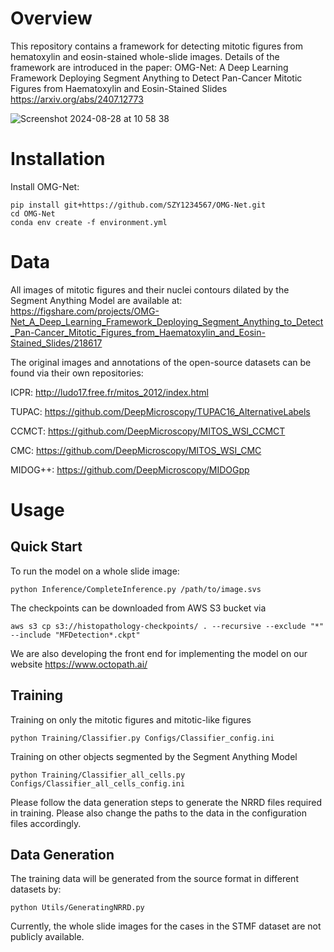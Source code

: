 # Overview

This repository contains a framework for detecting mitotic figures from hematoxylin and eosin-stained whole-slide images. Details of the framework are introduced in the paper: OMG-Net: A Deep Learning Framework Deploying Segment Anything to Detect Pan-Cancer Mitotic Figures from Haematoxylin and Eosin-Stained Slides https://arxiv.org/abs/2407.12773

![Screenshot 2024-08-28 at 10 58 38](https://github.com/user-attachments/assets/100f5359-e1ba-46be-8d3b-f470b664a530)


# Installation

Install OMG-Net:

```
pip install git+https://github.com/SZY1234567/OMG-Net.git
cd OMG-Net
conda env create -f environment.yml
```

# Data
All images of mitotic figures and their nuclei contours dilated by the Segment Anything Model are available at:
https://figshare.com/projects/OMG-Net_A_Deep_Learning_Framework_Deploying_Segment_Anything_to_Detect_Pan-Cancer_Mitotic_Figures_from_Haematoxylin_and_Eosin-Stained_Slides/218617

The original images and annotations of the open-source datasets can be found via their own repositories:

ICPR: http://ludo17.free.fr/mitos_2012/index.html

TUPAC: https://github.com/DeepMicroscopy/TUPAC16_AlternativeLabels

CCMCT: https://github.com/DeepMicroscopy/MITOS_WSI_CCMCT

CMC: https://github.com/DeepMicroscopy/MITOS_WSI_CMC

MIDOG++: https://github.com/DeepMicroscopy/MIDOGpp 



# Usage
## Quick Start
To run the model on a whole slide image:
```
python Inference/CompleteInference.py /path/to/image.svs
```
The checkpoints can be downloaded from AWS S3 bucket via
```
aws s3 cp s3://histopathology-checkpoints/ . --recursive --exclude "*" --include "MFDetection*.ckpt"
```
We are also developing the front end for implementing the model on our website https://www.octopath.ai/
## Training 
Training on only the mitotic figures and mitotic-like figures
```
python Training/Classifier.py Configs/Classifier_config.ini
```
Training on other objects segmented by the Segment Anything Model
```
python Training/Classifier_all_cells.py Configs/Classifier_all_cells_config.ini
```

Please follow the data generation steps to generate the NRRD files required in training. 
Please also change the paths to the data in the configuration files accordingly.

## Data Generation
The training data will be generated from the source format in different datasets by:
```
python Utils/GeneratingNRRD.py
```
Currently, the whole slide images for the cases in the STMF dataset are not publicly available. 

